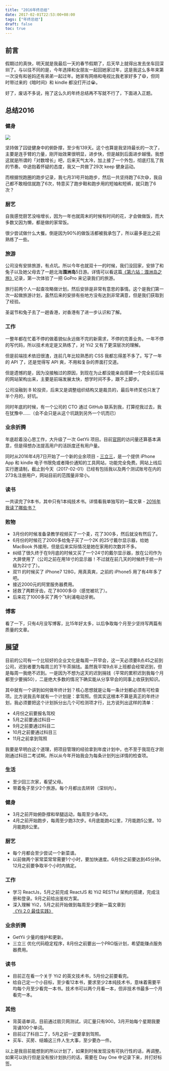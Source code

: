 ```yaml
---
title: "2016年终总结"
date: 2017-02-01T22:53:00+08:00
tags: ["年终总结"] 
draft: false
toc: true
---
```


## 前言

假期过的真快，明天就是我最后一天的春节假期了，后天早上就得出发去坐车回深圳了。与以往不同的是，今年选择和女朋友一起回她家过年，这是我这么多年来第一次没有和爸妈还有弟弟一起过年。她家有网络和电视比我老家好多了😄，但同时带过来的《暗时间》和 kindle 都没打开过😭。

好了，废话不多说，拖了这么久的年终总结再不写就不行了，下面进入正题。

## 总结2016

<!--more-->

### 健身

![](https://blog-1251237404.cos.ap-guangzhou.myqcloud.com/20190424162744.png)

坚持做了囚徒健身中的俯卧撑，至少有139天。这个也算是我坚持最长的一次了，主要是连手臂的力量，刚开始效果很明显，进步快，但是越到后面进步越慢。我想这就是所谓的「对数增长」吧，后来天气太冷，加上接了一个外包，彻底打乱了我的节奏。中途抱着怀疑的态度，我又一共做了29次 keep 健身运动。

而根据悦跑圈的跑步记录，我七月31号开始跑步，然后一共坚持跑了6次😅，我自己都不敢相信就跑了6次，特意买了跑步鞋和跑步用的短袖和短裤，就只跑了6次？

### 厨艺

自我感觉厨艺没啥增长，因为一年也就周末的时候有时间的花，才会做做饭，而大多数又因为懒，都是做的家常饭。

很少尝试做什么大餐。倒是因为90%的做饭活都被我承包了，所以最多是比之前熟练了一些。

### 旅游

公司没有安排旅游，有点坑。所以今年也就双十一的时候，我们没回家，安排了和兔子以及她父母去了一趟北海**涠洲岛**5日游。详情可以看这篇[《第六站：涠洲岛之旅》](https://blog.forecho.com/weizhou-island-trip.html)记录，第一次体验了一把 GoPro 来记录我们的旅游。

旅行前两个人一起查攻略做计划，然后安排是非常有意思的事情。这个是我们第一次一起做旅游计划，虽然后来的安排有些地方没有达到非常满意，但是我们获取到了经验。

圣诞节和兔子去了一趟香港，对香港有了进一步认识和了解。

### 工作

一整年都在忙着不停的做着貌似永远做不完的新需求，不停的完善业务。一年不停的写代码，所以技术肯定是又熟练了，对 Yii2 又有了更深层次的理解。

但是前端技术依旧很渣，连前几年比较熟悉的 CSS 我都忘得差不多了。写了一年的 API 了，还是觉得写 API 爽，不用和复杂的界面打交道。

但是遗憾的是，因为没接触过的原因，到现在为止都没能亲自搭建一个完全前后端的网站架构出来，主要是前端发展太快，想学时间不多，跟不上脚步。

公司没融到 B 轮投资，后来又是调整组织结构又是裁员的，最后年终奖也只发了半个月的，好坑。

同时年底的时候，有一个公司的 CTO 通过 GitHub 联系到我，打算挖我过去，我在犹豫中……（会不会只是从这个坑跳到另外一个坑而已）

### 业余折腾

年底趁着没心思工作，大升级了一次 GetYii 项目。目前[官网](https://getyii.com/)的访问量还算基本满意，但是得想办法提高用户的活跃度还有用户量。

同时从2016年4月7日开始了一个新的业余项目 - [三立三](https://3li3.com/)，是一个提供 iPhone App 和 kindle 电子书限免或者降价通知的工具网站，功能完全免费。网站上线后实行邀请制，截止到今天（2017-02-01）已经有包括我以及两个测试账号在内的273名注册用户，网站目前的范围量非常小。

### 读书

一共读完了9本书，其中只有1本纯技术书。详情看我单独写的一篇文章 - [2016年我读了哪些书？](/what-i-read-in-2016.html)

### 败物

- 3月份的时候准备录教学视频买了一个麦，花了300多，然后就没有然后了。
- 6月份的时候花了2000多给兔子买了一个2K 的25寸戴尔显示器，给她 MacBook 外接用，但是后来实际情况是她在家用的次数并不多。
- 纠结了很久终于在9月底的时候又买了一个24寸的戴尔显示器，放在公司作为大屏使用了（公司之前在用18寸的显示器！不过就在前几天的时候终于统一升级为22寸了）。
- 双11 的时候买了 iPhone7 128G，用真真爽，之前的 iPhone5 用了有4年多了吧。
- 接近2000元的阿里服务器费用。
- 拯救了两颗牙齿，花了8000多😢（感觉被坑了）。
- 后来花了1000多买了两个飞利浦电动牙刷。

### 博客

看了一下，只有4月没写博客，比15年好太多，以后争取每个月至少坚持写两篇有质量的文章。

## 展望

目前的公司有一个比较好的企业文化是每周一开早会，这一天必须要8点45之前到公司，迟到者要为每周三的下午茶捐钱。虽然我平常9点半上班都会经常迟到，但是每周一我绝不迟到。一是因为不想为这天的迟到捐钱（平常的累积迟到我每个月都至少要捐50），二是绝大多数的情况下确实能从分享早会的同事上收获到知识。

其中就有一个讲到如何做年终计划？核心思想就是让每一条计划都必须有可检查项。比方说我去年就有一个计划是：拿驾照。但其实这根本不算是真正的年终计划，我必须要把这个计划拆分出几个可检测项才行，比方说列出这样的清单：

- 4月份之前要报名驾校
- 5月之前要通过科目一
- 9月之前要通过科目二
- 10月之前要通过科目三
- 11月之前拿到驾照

我要是早明白这个道理，把项目管理的经验拿到年度计划中，也不至于我现在才刚刚通过科目二考试啊。所以从今年开始我会为每条计划列出详情的检查项。

### 生活

- 至少回三次家，看望父母。
- 带着兔子至少2个旅游。每个月都出去转转（深圳内）。

### 健身

- 3月之前开始俯卧撑和举腿运动，每周至少各4次。
- 4月之前开始跑步，每周至少跑3次步。6月底能跑4公里，7月能跑5公里。10月能跑8公里。

### 厨艺

- 每个月都会至少尝试一个新菜谱。
- 以前做两个家常菜常常需要1个小时，要加快速度。6月份之前要达到45分钟。12月之前要争取半个小时内搞定。

### 工作

- 学习 ReactJs，5月之前完成 ReactJS 和 Yii2 RESTful 架构的搭建，完成注册和登录。9月之前给出鉴权方案。
- 深入理解 Yii2，5月之前开始做到每周至少更新一篇文章到[《Yii 2.0 最佳实践》](https://github.com/forecho/yii2-practice-book)

### 业余折腾

- GetYii 少量的维护和更新。
- 三立三 优化代码稳定程序，8月份之前要出一个PRO版计划，希望能赚点服务器费用。

### 读书

- 目前正在看一个关于 Yii2 的英文技术书，5月份之前要看完。
- 给自己定一个小目标，至少看12本书，要求至少2本纯技术书，意味着需要平均每个月至少看完一本书。技术书可以两个月看一本，但非技术书最多一个月看完一本。

### 其他

- 背英语单词，目前通过扇贝网测试，词汇量只有900。3月开始每个星期我要背诵100个单词。
- 目前过了科目二了，5月之前一定要拿到驾照。
- 买车、买房、结婚这三件人生大事，至少要办一件。


以上是我目前能想到的所以计划了，如果到时候发现没有可执行性的话，再调整。
如果可以执行但是没有按计划执行的话，需要在 Day One 中记录下来，并打好标签。
